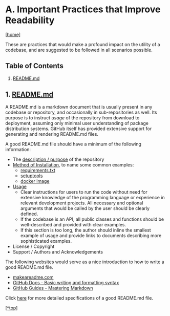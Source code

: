 # A. <a name="top"/>Important Practices that Improve Readability</a>

[[home]](/README.md)

These are practices that would make a profound impact on the utility of a codebase, and are suggested to be followed in 
all scenarios possible.


## Table of Contents
1. [README.md](#readme)  

## <a name="readme"/>1. [README.md](1-README/README.md)</a>

A README.md is a markdown document that is usually present in any codebase or repository, and occasionally in 
sub-repositories as well. Its purpose is to instruct _usage_ of the repository from download to deployment, assuming 
only minimal user understanding of package distribution systems. GitHub itself has provided extensive support for 
generating and rendering README.md files.

A good README.md file should have a minimum of the following information:

- The [description / purpose](1-README/README.md/#description) of the repository
- [Method of Installation](1-README/README.md/#installation), to name some common examples:
    - [requirements.txt](1-README/installation-guide/environment/pip-requirements/README.md)
    - [setuptools](1-README/installation-guide/build-package/setuptools/README.md)
    - [docker image](1-README/installation-guide/docker/README.md)
- [Usage](1-README/README.md#usage)
  - Clear instructions for users to run the code without need for extensive knowledge of the programming language or 
    experience in relevant development projects. All necessary and optional arguments that would be called by the user 
      should be clearly defined. 
  - If the codebase is an API, all public classes and functions should be well-described and provided with clear 
    examples. 
  - If this section is too long, the author should inline the smallest example of usage and provide links to documents 
    describing more sophisticated examples.
- License / Copyright
- Support / Authors and Acknowledgements

The following websites would serve as a nice introduction to how to write a good README.md file.

- [makeareadme.com](https://www.makeareadme.com/)
- [GitHub Docs - Basic writing and formatting syntax](
  https://docs.github.com/en/github/writing-on-github/getting-started-with-writing-and-formatting-on-github/basic-writing-and-formatting-syntax)
- [GitHub Guides - Mastering Markdown](https://guides.github.com/features/mastering-markdown/)

Click [here](1-README/README.md) for more detailed specifications of a good README.md file.

[[^top]](#top)